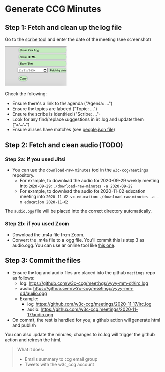 # Generate CCG Minutes

## Step 1: Fetch and clean up the log file

Go to the [scribe tool](https://w3c-ccg.github.io/meetings/scribe-tool/) and enter the date of the meeting (see screenshot)

<img src="assets/img/date_chooser.png" alt="date chooser" width="200"/>

Check the following:
- Ensure there's a link to the agenda ("Agenda: ...")
- Ensure the topics are labeled ("Topic: ...")
- Ensure the scribe is identified ("Scribe: ...")
- Look for any find/replace suggestions in irc.log and update them ("s/../..")
- Ensure aliases have matches (see [people.json file](https://github.com/w3c-ccg/meetings/blob/gh-pages/scribe-tool/people.json))

## Step 2: Fetch and clean audio (TODO)

### Step 2a: if you used Jitsi
- You can use the `download-raw-minutes` tool in the `w3c-ccg/meetings` repository.
    - For example, to download the audio for 2020-09-29 weekly meeting into `2020-09-29`:
    `./download-raw-minutes -a 2020-09-29`
    - For example, to download the audio for 2020-11-02 education meeting into `2020-11-02-vc-education`:
    `./download-raw-minutes -a -m education 2020-11-02`

The `audio.ogg` file will be placed into the correct directory automatically.

### Step 2b: if you used Zoom

- Download the .m4a file from Zoom.
- Convert the .m4a file to a .ogg file. You'll commit this is step 3 as audio.ogg. You can use an online tool like [this one](https://convertio.co/m4a-ogg/).

## Step 3: Commit the files

- Ensure the log and audio files are placed into the github `meetings` repo as follows:
    - log: https://github.com/w3c-ccg/meetings/yyyy-mm-dd/irc.log
    - audio: https://github.com/w3c-ccg/meetings/yyyy-mm-dd/audio.ogg
    - Example: 
        - log: https://github.com/w3c-ccg/meetings/2020-11-17/irc.log
        - audio: https://github.com/w3c-ccg/meetings/2020-11-17/audio.ogg
- On commit, the rest is handled for you; a github action will generate html and publish

You can also update the minutes; changes to irc.log will trigger the github action and refresh the html.

> What it does:
> - Emails summary to ccg email group
> - Tweets with the w3c_ccg account
